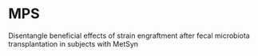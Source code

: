 # MPS
Disentangle beneficial effects of strain engraftment after fecal microbiota transplantation in subjects with MetSyn
